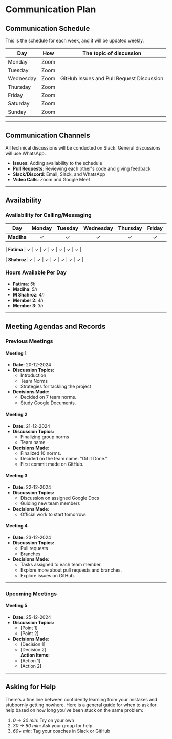 <!--
    This template is for inspiration. Feel free to change it however you like!

    Careful! Be sure to protect your privacy when filling out this document.
    Everything you write here will be public, so share only what you are
    comfortable sharing online. You can share the rest in confidence with your
    group by another channel.
-->

# Communication Plan

## Communication Schedule

This is the schedule for each week, and it will be updated weekly.

| Day       | How  | The topic of discussion                    |
|-----------|:----:|-------------------------------------------|
| Monday    | Zoom |                                           |
| Tuesday   | Zoom |                                           |
| Wednesday | Zoom | GitHub Issues and Pull Request Discussion |
| Thursday  | Zoom |                                           |
| Friday    | Zoom |                                           |
| Saturday  | Zoom |                                           |
| Sunday    | Zoom |                                           |

---

## Communication Channels

All technical discussions will be conducted on Slack. General discussions will
use WhatsApp.

- **Issues**: Adding availability to the schedule  
- **Pull Requests**: Reviewing each other's code and giving feedback  
- **Slack/Discord**: Email, Slack, and WhatsApp  
- **Video Calls**: Zoom and Google Meet  

---

## Availability

### Availability for Calling/Messaging
<!-- Ignored the max line length cause it it looks good in this way -->
| Day        | Monday | Tuesday | Wednesday | Thursday | Friday | Saturday | Sunday|
|------------|:------:|:-------:|:---------:|:--------:|:------:|:--------:|:------:|
| **Madiha** | ✓ | ✓ | ✓ | ✓ | ✓ | ✓ | ✓ |
  
| **Fatima** | ✓ | ✓ | ✓ | ✓ | ✓ | ✓ | ✓ |
  
| **Shahroz**| ✓ | ✓ | ✓ | ✓ | ✓ | ✓ | ✓ |

### Hours Available Per Day

- **Fatima**: _5h_  
- **Madiha**: _5h_  
- **M Shahroz**: _4h_  
- **Member 2**: _4h_  
- **Member 3**: _3h_  

---

## Meeting Agendas and Records

### Previous Meetings

#### Meeting 1

- **Date:** 20-12-2024  
- **Discussion Topics:**  
  - Introduction  
  - Team Norms  
  - Strategies for tackling the project  
- **Decisions Made:**  
  - Decided on 7 team norms.  
  - Study Google Documents.  

#### Meeting 2

- **Date:** 21-12-2024  
- **Discussion Topics:**  
  - Finalizing group norms  
  - Team name  
- **Decisions Made:**  
  - Finalized 10 norms.  
  - Decided on the team name: "Git it Done."  
  - First commit made on GitHub.  

#### Meeting 3

- **Date:** 22-12-2024  
- **Discussion Topics:**  
  - Discussion on assigned Google Docs  
  - Guiding new team members  
- **Decisions Made:**  
  - Official work to start tomorrow.  

#### Meeting 4

- **Date:** 23-12-2024  
- **Discussion Topics:**  
  - Pull requests  
  - Branches  
- **Decisions Made:**  
  - Tasks assigned to each team member.  
  - Explore more about pull requests and branches.  
  - Explore issues on GitHub.  

---

### Upcoming Meetings

#### Meeting 5

- **Date:** 25-12-2024  
- **Discussion Topics:**  
  - [Point 1]  
  - [Point 2]  
- **Decisions Made:**  
  - [Decision 1]  
  - [Decision 2]  
 **Action Items:**  
  - [Action 1]  
  - [Action 2]  

---

## Asking for Help

There's a fine line between confidently learning from your mistakes and
stubbornly getting nowhere. Here is a general guide for when to ask for help
based on how long you've been stuck on the same problem:

1. _0 -> 30 min_: Try on your own  
2. _30 -> 60 min_: Ask your group for help  
3. _60+ min_: Tag your coaches in Slack or GitHub
